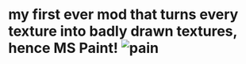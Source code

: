 # my first ever mod that turns every texture into badly drawn textures, hence MS Paint! ![pain](https://user-images.githubusercontent.com/86703851/123905689-00b6b980-d99d-11eb-9f6b-bec07642f7b2.png)

